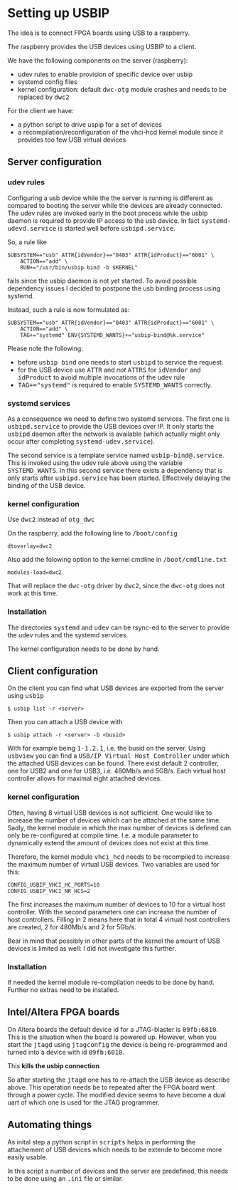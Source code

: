 # Setting up USBIP

The idea is to connect FPGA boards using USB to a raspberry.

The raspberry provides the USB devices using USBIP to a client.

We have the following components on the server (raspberry):
- udev rules to enable provision of specific device over usbip
- systemd config files 
- kernel configuration: default <kbd>dwc-otg</kbd> module crashes and
  needs to be replaced by <kbd>dwc2</kbd>

For the client we have:
- a python script to drive uspip for a set of devices
- a recompilation/reconfiguration of the vhci-hcd kernel module 
  since it provides too few USB virtual devices

## Server configuration
### udev rules
Configuring a usb device while the the server is running is different
as compared to booting the server while the devices are already
connected. The udev rules are invoked early in the boot process while
the usbip daemon is required to provide IP access to the usb device.
In fact <kbd>systemd-udevd.service</kbd> is started well before
<kbd>usbipd.service</kbd>. 

So, a rule like

    SUBSYSTEM=="usb" ATTR{idVendor}=="0403" ATTR{idProduct}=="6001" \
        ACTION=="add" \
		RUN+="/usr/bin/usbip bind -b $KERNEL"

fails since the usbip daemon is not yet started. To avoid possible
dependency issues I decided to postpone the usb binding process using
systemd. 

Instead, such a rule is now formulated as:

    SUBSYSTEM=="usb" ATTR{idVendor}=="0403" ATTR{idProduct}=="6001" \
		ACTION=="add" \
        TAG+="systemd" ENV{SYSTEMD_WANTS}+="usbip-bind@%k.service"

Please note the following:
- before <kbd>usbip bind</kbd> one needs to start <kbd>usbipd</kbd> to
  service the request.
- for the USB device use <kbd>ATTR</kbd> and *not* <kbd>ATTRS</kbd>
  for <kbd>idVendor</kbd> and
  <kbd>idProduct</kbd> to avoid multiple invocations of the udev rule
- <kbd>TAG+="systemd"</kbd> is required to enable
  <kbd>SYSTEMD_WANTS</kbd> correctly.

### systemd services
As a consequence we need to define two systemd services. The first one
is <kbd>usbipd.service</kbd> to provide the USB devices over IP. It
only starts the <kbd>usbipd</kbd> daemon after the network is
available (which actually might only occur after completing
<kbd>systemd-udev.service</kbd>). 

The second service is a template service named
<kbd>usbip-bind@.service</kbd>. This is invoked using the udev rule
above using the variable <kbd>SYSTEMD_WANTS</kbd>.
In this second service there exists a dependency that is only starts
after <kbd>usbipd.service</kbd> has been started. Effectively delaying
the binding of the USB device.

### kernel configuration
Use <kbd>dwc2</kbd> instead of <kbd>otg_dwc</kbd>

On the raspberry, add the following line to <kbd>/boot/config</kbd> 

    dtoverlay=dwc2

Also add the folowing option to the kernel cmdline in
<kbd>/boot/cmdline.txt</kbd> 

    modules-load=dwc2

That will replace the <kbd>dwc-otg</kbd> driver by <kbd>dwc2</kbd>,
since the <kbd>dwc-otg</kbd> does not work at this time.

### Installation

The directories <kbd>systemd</kbd> and <kbd>udev</kbd> can be rsync-ed
to the server to provide the udev rules and the systemd services.

The kernel configuration needs to be done by hand.


##  Client configuration

On the client you can find what USB devices are exported from the
server using <kbd>usbip</kbd>

    $ usbip list -r <server>

Then you can attach a USB device with

    $ usbip attach -r <server> -b <busid>

With <kbd><busip></kbd> for example being <kbd>1-1.2.1</kbd>, i.e. the
busid on the server.  Using <kbd>usbview</kbd> you can find a
<kbd>USB/IP Virtual Host Controller</kbd> under which the attached USB
devices can be found. There exist default 2 controller, one for USB2
and one for USB3, i.e. 480Mb/s and 5GB/s. Each virtual host controller
allows for maximal eight attached devices.


### kernel configuration
Often, having 8 virtual USB devices is not sufficient. One would like
to increase the number of devices which can be attached at the same
time.
Sadly, the kernel module in which the max number of devices is defined
can only be re-configured at compile time. I.e. a module parameter to
dynamically extend the amount of devices does not exist at this time.

Therefore, the kernel module <kbd>vhci_hcd</kbd> needs to be
recompiled to increase the maximum number of virtual USB devices. Two
variables are used for this:

    CONFIG_USBIP_VHCI_HC_PORTS=10
    CONFIG_USBIP_VHCI_NR_HCS=2

The first increases the maximum number of devices to 10 for a virtual
host controller. With the second parameters one can increase the
number of host controllers. Filling in 2 means here that in total 4
virtual host controllers are created, 2 for 480Mb/s and 2 for 5Gb/s.

Bear in mind that possibly in other parts of the kernel the amount of
USB devices is limited as well: I did not investigate this further.

### Installation

If needed the kernel module re-compilation needs to be done by
hand. Further no extras need to be installed.

## Intel/Altera FPGA boards

On Altera boards the default device id for a JTAG-blaster is
<kbd>09fb:6810</kbd>. This is the situation when the board is powered
up. However, when you start the <kbd>jtagd</kbd> using
<kbd>jtagconfig</kbd> the device is being re-programmed and turned
into a device with id <kbd>09fb:6010</kbd>.

This **kills the usbip connection**.

So after starting the <kbd>jtagd</kbd> one has to re-attach the USB
device as describe above. This operation needs be to repeated after
the FPGA board went through a power cycle.
The modified device seems to have become a dual uart of which one is
used for the JTAG programmer.

## Automating things

As inital step a python script in <kbd>scripts</kbd> helps in
performing the attachement of USB devices which needs to be extende to
become more easily usable. 

In this script a number of devices and the server are predefined, this
needs to be done using an <kbd>.ini</kbd> file or similar.

